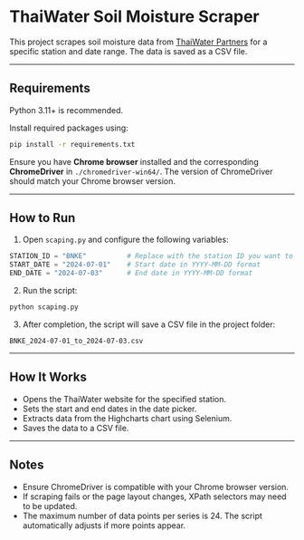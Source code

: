 # ThaiWater Soil Moisture Scraper

This project scrapes soil moisture data from [ThaiWater Partners](https://partners.thaiwater.net:3007) for a specific station and date range. The data is saved as a CSV file.

---

## Requirements

Python 3.11+ is recommended.

Install required packages using:

```bash
pip install -r requirements.txt
````

Ensure you have **Chrome browser** installed and the corresponding **ChromeDriver** in `./chromedriver-win64/`. The version of ChromeDriver should match your Chrome browser version.

---

## How to Run

1. Open `scaping.py` and configure the following variables:

```python
STATION_ID = "BNKE"          # Replace with the station ID you want to scrape
START_DATE = "2024-07-01"    # Start date in YYYY-MM-DD format
END_DATE = "2024-07-03"      # End date in YYYY-MM-DD format
```

2. Run the script:

```bash
python scaping.py
```

3. After completion, the script will save a CSV file in the project folder:

```
BNKE_2024-07-01_to_2024-07-03.csv
```

---

## How It Works

* Opens the ThaiWater website for the specified station.
* Sets the start and end dates in the date picker.
* Extracts data from the Highcharts chart using Selenium.
* Saves the data to a CSV file.

---

## Notes

* Ensure ChromeDriver is compatible with your Chrome browser version.
* If scraping fails or the page layout changes, XPath selectors may need to be updated.
* The maximum number of data points per series is 24. The script automatically adjusts if more points appear.